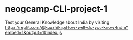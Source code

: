 # neogcamp-CLI-project-1
Test your General Knowledge about India by visiting <br/>
https://replit.com/@koushikrp/How-well-do-you-know-India?embed=1&output=1#index.js
